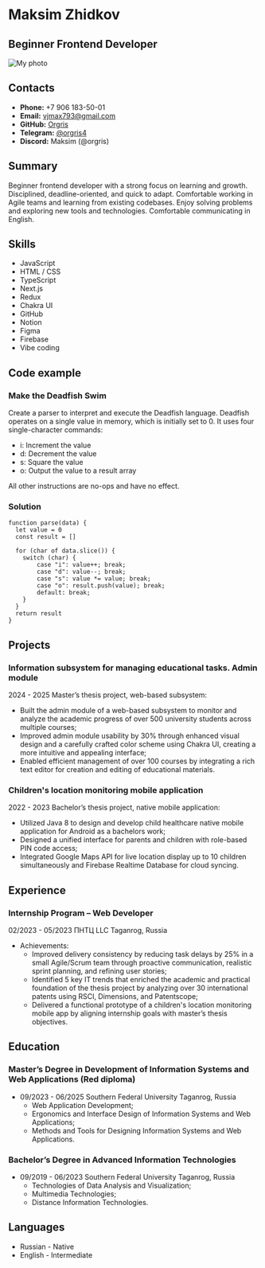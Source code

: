 # **Maksim Zhidkov**
## **Beginner Frontend Developer**

![My photo](https://sun2-19.userapi.com/s/v1/if1/MSCREKV5nRM1bsVIyz7eBwmoz7wvBaMQ0mv92i9DdcVTPSfIKe6xqocNCKbHi55lVq8hWFLe.jpg?quality=96&crop=48,351,335,335&as=32x32,48x48,72x72,108x108,160x160,240x240&ava=1&u=UPHAc8FxrtVYXWr3h6DLuVFpIE48-1euQiv8CRyCxFs&cs=200x200)

## Contacts

- **Phone:** +7 906 183-50-01
- **Email:** vjmax793@gmail.com
- **GitHub:** [Orgris](https://github.com/Orgris) 
- **Telegram:** [@orgris4](https://t.me/orgris4)
- **Discord:** Maksim (@orgris)

## Summary
Beginner frontend developer with a strong focus on learning and growth. Disciplined, deadline-oriented, and quick to adapt. Comfortable working in Agile teams and learning from existing codebases. Enjoy solving problems and exploring new tools and technologies. Comfortable communicating in English.

## Skills
- JavaScript
- HTML / CSS
- TypeScript
- Next.js
- Redux
- Chakra UI
- GitHub
- Notion
- Figma
- Firebase
- Vibe coding

## Code example

### Make the Deadfish Swim

Create a parser to interpret and execute the Deadfish language.
Deadfish operates on a single value in memory, which is initially set to 0.
It uses four single-character commands:
- i: Increment the value
- d: Decrement the value
- s: Square the value
- o: Output the value to a result array

All other instructions are no-ops and have no effect.

### Solution
    function parse(data) {
      let value = 0
      const result = []
      
      for (char of data.slice()) {
        switch (char) {
            case "i": value++; break;
            case "d": value--; break;
            case "s": value *= value; break;
            case "o": result.push(value); break;
            default: break;
        }
      }
      return result
    }

## Projects
### Information subsystem for managing educational tasks. Admin module
2024 - 2025 Master’s thesis project, web-based subsystem:
 - Built the admin module of a web-based subsystem to monitor and analyze the academic progress of over 500 university students across multiple courses;
 - Improved admin module usability by 30% through enhanced visual design and a carefully crafted color scheme using Chakra UI, creating a more intuitive and appealing interface;
 - Enabled efficient management of over 100 courses by integrating a rich text editor for creation and editing of educational materials.

### Children's location monitoring mobile application
2022 - 2023 Bachelor’s thesis project, native mobile application:
 - Utilized Java 8 to design and develop child healthcare native mobile application for Android as a bachelors work;
 - Designed a unified interface for parents and children with role-based PIN code access;
 - Integrated Google Maps API for live location display up to 10 children simultaneously and Firebase Realtime Database for cloud syncing.

## Experience
### Internship Program – Web Developer
02/2023 - 05/2023 ПНТЦ LLC Taganrog, Russia
- Achievements:
  - Improved delivery consistency by reducing task delays by 25% in a small Agile/Scrum team through proactive communication, realistic sprint planning, and refining user stories;
  - Identified 5 key IT trends that enriched the academic and practical foundation of the thesis project by analyzing over 30 international patents using RSCI, Dimensions, and Patentscope;
  - Delivered a functional prototype of a сhildren's location monitoring mobile app by aligning internship goals with master’s thesis objectives.

## Education
### Master’s Degree in Development of Information Systems and Web Applications (Red diploma)
- 09/2023 - 06/2025 Southern Federal University Taganrog, Russia
  - Web Application Development;
  - Ergonomics and Interface Design of Information Systems and Web Applications;
  - Methods and Tools for Designing Information Systems and Web Applications.

### Bachelor’s Degree in Advanced Information Technologies
- 09/2019 - 06/2023 Southern Federal University Taganrog, Russia
  - Technologies of Data Analysis and Visualization;
  - Multimedia Technologies;
  - Distance Information Technologies.

## Languages
- Russian - Native
- English - Intermediate